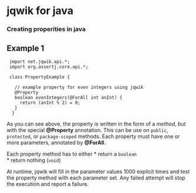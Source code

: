 # jqwik for java

### Creating properities in java 
## Example 1
```
 import net.jqwik.api.*;
 import org.assertj.core.api.*;

 class PropertyExample {

   // example property for even integers using jqwik
   @Property
   boolean evenIntegers(@ForAll int anInt) {
     return (anInt % 2) = 0;
   }
  }
```
As you can see above, the property is written in the form of a *method*, but with the special __@Property__ annotation. This
can be use on `public`, `protected`, or `package-scoped` methods. Each property must have one or more parameters, annotated
by __@ForAll__.  

Each property method has to either
    * return a `boolean`  
    * return nothing (`void`)

At runtime, jqwik will fill in the parameter values 1000 explicit times and test the property method with each parameter set.
Any failed attempt will stop the execution and report a failure.











